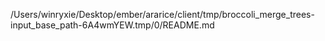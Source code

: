 /Users/winryxie/Desktop/ember/ararice/client/tmp/broccoli_merge_trees-input_base_path-6A4wmYEW.tmp/0/README.md